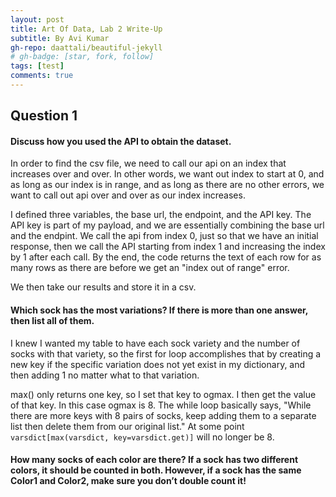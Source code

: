 ```yaml
---
layout: post
title: Art Of Data, Lab 2 Write-Up
subtitle: By Avi Kumar
gh-repo: daattali/beautiful-jekyll
# gh-badge: [star, fork, follow]
tags: [test]
comments: true
---
```


## Question 1

#### Discuss how you used the API to obtain the dataset.

In order to find the csv file, we need to call our api on an index that increases over and over. In other words, we want out index to start at 0, and as long as our index is in range, and as long as there are no other errors, we want to call out api over and over as our index increases.

I defined three variables, the base url, the endpoint, and the API key. The API key is part of my payload, and we are essentially combining the base url and the endpint. We call the api from index 0, just so that we have an initial response, then we call the API starting from index 1 and increasing the index by 1 after each call. By the end, the code returns the text of each row for as many rows as there are before we get an "index out of range" error.

We then take our results and store it in a csv.

#### Which sock has the most variations? If there is more than one answer, then list all of them.

I knew I wanted my table to have each sock variety and the number of socks with that variety, so the first for loop accomplishes that by creating a new key if the specific variation does not yet exist in my dictionary, and then adding 1 no matter what to that variation.

max() only returns one key, so I set that key to ogmax. I then get the value of that key. In this case ogmax is 8. The while loop basically says, "While there are more keys with 8 pairs of socks, keep adding them to a separate list then delete them from our original list." At some point `varsdict[max(varsdict, key=varsdict.get)]` will no longer be 8.

#### How many socks of each color are there? If a sock has two different colors, it should be counted in both. However, if a sock has the same Color1 and Color2, make sure you don’t double count it!
